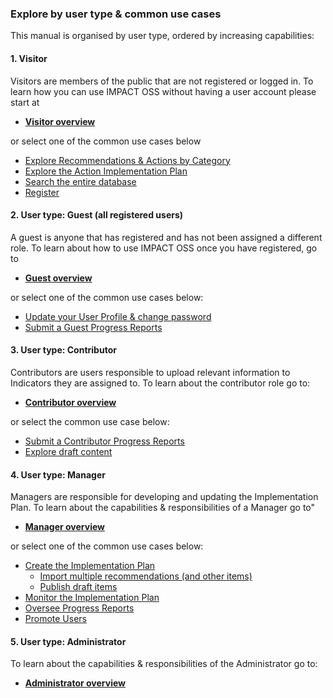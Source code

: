 ### Explore by user type & common use cases

This manual is organised by user type, ordered by increasing capabilities:

#### 1. Visitor

Visitors are members of the public that are not registered or logged in. To learn how you can use IMPACT OSS without having a user account please start at

* **[Visitor overview](/visitors/visitor.md)**

or select one of the common use cases below

* [Explore Recommendations & Actions by Category](/visitors/categories.md)
* [Explore the Action Implementation Plan](/visitors/actions.md)
* [Search the entire database](/visitors/search.md)
* [Register](/visitors/register.md)

#### 2. User type: Guest (all registered users)

A guest is anyone that has registered and has not been assigned a different role. To learn about how to use IMPACT OSS once you have registered, go to

* **[Guest overview](/guests/guest.md)**

or select one of the common use cases below:

* [Update your User Profile & change password](/guests/user-profile.md)
* [Submit a Guest Progress Reports](/guests/reporting.md)

#### 3. User type: Contributor

Contributors are users responsible to upload relevant information to Indicators they are assigned to. To learn about the contributor role go to:

* **[Contributor overview](/contributors/contributor.md)**

or select the common use case below:

* [Submit a Contributor Progress Reports](/contributors/reporting.md)
* [Explore draft content](/contributors/draft.md)

#### 4. User type: Manager

Managers are responsible for developing and updating the Implementation Plan. To learn about the capabilities & responsibilities of a Manager go to"

* **[Manager overview](/managers/manager.md)**

or select one of the common use cases below:

* [Create the Implementation Plan](/managers/create-implementation-plan.md)
  * [Import multiple recommendations (and other items)](/managers/import.md)
  * [Publish draft items](/managers/publish.md)
* [Monitor the Implementation Plan](/managers/monitor-implementation-plan.md)
* [Oversee Progress Reports](/managers/oversee-reporting.md)
* [Promote Users](/managers/users-admin.md)

#### 5. User type: Administrator

To learn about the capabilities & responsibilities of the Administrator go to:

* **[Administrator overview](/admins/admin.md)**
